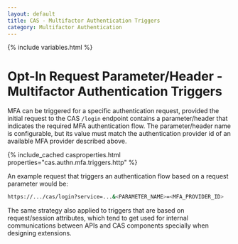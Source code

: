 ```yaml
---
layout: default
title: CAS - Multifactor Authentication Triggers
category: Multifactor Authentication
---
```


{% include variables.html %}

# Opt-In Request Parameter/Header - Multifactor Authentication Triggers

MFA can be triggered for a specific authentication request, provided
the initial request to the CAS `/login` endpoint contains a parameter/header
that indicates the required MFA authentication flow. The parameter/header name
is configurable, but its value must match the authentication provider id
of an available MFA provider described above.

{% include_cached casproperties.html properties="cas.authn.mfa.triggers.http" %}

An example request that triggers an authentication flow based on a request parameter would be:

```bash
https://.../cas/login?service=...&<PARAMETER_NAME>=<MFA_PROVIDER_ID>
```

The same strategy also applied to triggers that are based on request/session 
attributes, which tend to get used for internal communications between 
APIs and CAS components specially when designing extensions.
